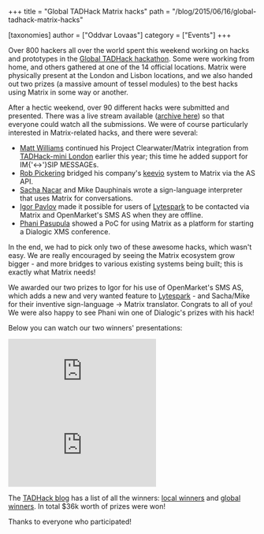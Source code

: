 +++
title = "Global TADHack Matrix hacks"
path = "/blog/2015/06/16/global-tadhack-matrix-hacks"

[taxonomies]
author = ["Oddvar Lovaas"]
category = ["Events"]
+++

Over 800 hackers all over the world spent this weekend working on hacks and prototypes in the <a href="http://tadhack.com/2015/">Global TADHack hackathon</a>. Some were working from home, and others gathered at one of the 14 official locations. Matrix were physically present at the London and Lisbon locations, and we also handed out two prizes (a massive amount of tessel modules) to the best hacks using Matrix in some way or another.

After a hectic weekend, over 90 different hacks were submitted and presented. There was a live stream available (<a href="https://www.youtube.com/channel/UCMwLgPrscVTbcIzl4r1WvRg">archive here</a>) so that everyone could watch all the submissions. We were of course particularly interested in Matrix-related hacks, and there were several:
<ul>
	<li><a href="http://twitter.com/maffydub">Matt Williams</a> continued his Project Clearwater/Matrix integration from <a href="http://matrix.org/blog/2015/04/13/tadhack-mini-london-completed/">TADHack-mini London</a> earlier this year; this time he added support for IM{'<->'}SIP MESSAGEs. </li>
	<li><a href="http://twitter.com/RobinJPickering">Rob Pickering</a> bridged his company's <a href="https://www.ipcortex.co.uk/article.rhtm/keevio-382953.html">keevio</a> system to Matrix via the AS API.</li>
	<li><a href="https://twitter.com/SachaNacar">Sacha Nacar</a> and Mike Dauphinais wrote a sign-language interpreter that uses Matrix for conversations.</li>
	<li><a href="https://twitter.com/pavlovigor">Igor Pavlov</a> made it possible for users of <a href="https://www.lytespark.com">Lytespark</a> to be contacted via Matrix and OpenMarket's SMS AS when they are offline.</li>
	<li><a href="https://twitter.com/PhaniPasupula">Phani Pasupula</a> showed a PoC for using Matrix as a platform for starting a Dialogic XMS conference.</li>
</ul>

In the end, we had to pick only two of these awesome hacks, which wasn't easy. We are really encouraged by seeing the Matrix ecosystem grow bigger - and more bridges to various existing systems being built; this is exactly what Matrix needs!

We awarded our two prizes to Igor for his use of OpenMarket's SMS AS, which adds a new and very wanted feature to <a href="https://www.lytespark.com">Lytespark</a> - and Sacha/Mike for their inventive sign-language -> Matrix translator. Congrats to all of you! We were also happy to see Phani win one of Dialogic's prizes with his hack!

Below you can watch our two winners' presentations:

<div class="video-container"><iframe src="https://www.youtube.com/embed/chp8K8Wn6v8" frameborder="0" allow="accelerometer; autoplay; clipboard-write; encrypted-media; gyroscope; picture-in-picture" allowfullscreen></iframe></div>

 <div class="video-container"><iframe src="https://www.youtube.com/embed/6ybaaMPUVx0" frameborder="0" allow="accelerometer; autoplay; clipboard-write; encrypted-media; gyroscope; picture-in-picture" allowfullscreen></iframe></div>

The <a href="http://blog.tadhack.com/">TADHack blog</a> has a list of all the winners: <a href="http://blog.tadhack.com/2015/06/16/tadhack-location-winner/">local winners</a> and <a href="http://blog.tadhack.com/2015/06/15/tadhack-global-winners/">global winners</a>. In total $36k worth of prizes were won!

Thanks to everyone who participated!
